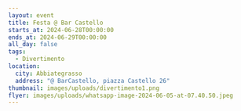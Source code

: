 ```yaml
---
layout: event
title: Festa @ Bar Castello
starts_at: 2024-06-28T00:00:00
ends_at: 2024-06-29T00:00:00
all_day: false
tags:
  - Divertimento
location:
  city: Abbiategrasso
  address: "@ BarCastello, piazza Castello 26"
thumbnail: images/uploads/divertimento1.png
flyer: images/uploads/whatsapp-image-2024-06-05-at-07.40.50.jpeg
---
```

